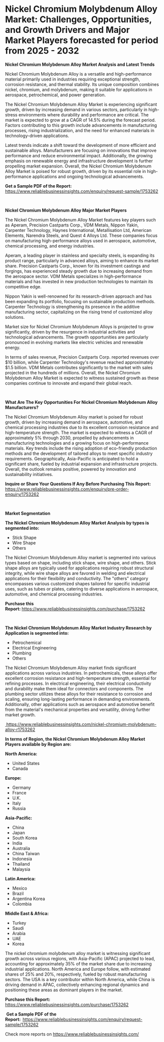 <p><h1>Nickel Chromium Molybdenum Alloy Market: Challenges, Opportunities, and Growth Drivers and Major Market Players forecasted for period from 2025 - 2032</h1></p><p><strong>Nickel Chromium Molybdenum Alloy Market Analysis and Latest Trends</strong></p>
<p><p>Nickel Chromium Molybdenum Alloy is a versatile and high-performance material primarily used in industries requiring exceptional strength, corrosion resistance, and thermal stability. Its unique composition combines nickel, chromium, and molybdenum, making it suitable for applications in aerospace, petrochemical, and power generation.</p><p>The Nickel Chromium Molybdenum Alloy Market is experiencing significant growth, driven by increasing demand in various sectors, particularly in high-stress environments where durability and performance are critical. The market is expected to grow at a CAGR of 14.5% during the forecast period. Factors contributing to this growth include advancements in manufacturing processes, rising industrialization, and the need for enhanced materials in technology-driven applications.</p><p>Latest trends indicate a shift toward the development of more efficient and sustainable alloys. Manufacturers are focusing on innovations that improve performance and reduce environmental impact. Additionally, the growing emphasis on renewable energy and infrastructure development is further propelling market expansion. Overall, the Nickel Chromium Molybdenum Alloy Market is poised for robust growth, driven by its essential role in high-performance applications and ongoing technological advancements.</p></p>
<p><strong>Get a Sample PDF of the Report:&nbsp;</strong> <a href="https://www.reliablebusinessinsights.com/enquiry/request-sample/1753262?utm_campaign=3177&utm_medium=2&utm_source=Github&utm_content=ia&utm_term=01042025&utm_id=nickel-chromium-molybdenum-alloy">https://www.reliablebusinessinsights.com/enquiry/request-sample/1753262</a></p>
<p>&nbsp;</p>
<p><strong>Nickel Chromium Molybdenum Alloy Major Market Players</strong></p>
<p><p>The Nickel Chromium Molybdenum Alloy Market features key players such as Aperam, Precision Castparts Corp., VDM Metals, Nippon Yakin, Carpenter Technology, Haynes International, Metallisation Ltd, American Elements, Narendra Steels, and Quest 4 Alloys Ltd. These companies focus on manufacturing high-performance alloys used in aerospace, automotive, chemical processing, and energy industries.</p><p>Aperam, a leading player in stainless and specialty steels, is expanding its product range, particularly in advanced alloys, aiming to enhance its market share. Precision Castparts Corp., known for its investment castings and forgings, has experienced steady growth due to increasing demand from the aerospace sector. VDM Metals specializes in high-performance materials and has invested in new production technologies to maintain its competitive edge.</p><p>Nippon Yakin is well-renowned for its research-driven approach and has been expanding its portfolio, focusing on sustainable production methods. Carpenter Technology is strengthening its presence in the additive manufacturing sector, capitalizing on the rising trend of customized alloy solutions.</p><p>Market size for Nickel Chromium Molybdenum Alloys is projected to grow significantly, driven by the resurgence in industrial activities and technological advancements. The growth opportunities are particularly pronounced in evolving markets like electric vehicles and renewable energy.</p><p>In terms of sales revenue, Precision Castparts Corp. reported revenues over $10 billion, while Carpenter Technology's revenue reached approximately $1.5 billion. VDM Metals contributes significantly to the market with sales projected in the hundreds of millions. Overall, the Nickel Chromium Molybdenum Alloy Market is expected to witness sustained growth as these companies continue to innovate and expand their global reach.</p></p>
<p>&nbsp;</p>
<p><strong>What Are The Key Opportunities For Nickel Chromium Molybdenum Alloy Manufacturers?</strong></p>
<p><p>The Nickel Chromium Molybdenum Alloy market is poised for robust growth, driven by increasing demand in aerospace, automotive, and chemical processing industries due to its excellent corrosion resistance and high-temperature strength. The market is expected to witness a CAGR of approximately 5% through 2030, propelled by advancements in manufacturing technologies and a growing focus on high-performance materials. Key trends include the rising adoption of eco-friendly production methods and the development of tailored alloys to meet specific industry requirements. Geographically, Asia-Pacific is anticipated to hold a significant share, fueled by industrial expansion and infrastructure projects. Overall, the outlook remains positive, powered by innovation and sustainability initiatives.</p></p>
<p><strong>Inquire or Share Your Questions If Any Before Purchasing This Report:</strong> <a href="https://www.reliablebusinessinsights.com/enquiry/pre-order-enquiry/1753262?utm_campaign=3177&utm_medium=2&utm_source=Github&utm_content=ia&utm_term=01042025&utm_id=nickel-chromium-molybdenum-alloy">https://www.reliablebusinessinsights.com/enquiry/pre-order-enquiry/1753262</a></p>
<p>&nbsp;</p>
<p><strong>Market Segmentation</strong></p>
<p><strong>The Nickel Chromium Molybdenum Alloy Market Analysis by types is segmented into:</strong></p>
<p><ul><li>Stick Shape</li><li>Wire Shape</li><li>Others</li></ul></p>
<p><p>The Nickel Chromium Molybdenum Alloy market is segmented into various types based on shape, including stick shape, wire shape, and others. Stick shape alloys are typically used for applications requiring robust structural integrity, while wire shape alloys are favored in welding and electrical applications for their flexibility and conductivity. The "others" category encompasses various customized shapes tailored for specific industrial uses, such as tubes or plates, catering to diverse applications in aerospace, automotive, and chemical processing industries.</p></p>
<p><strong>Purchase this Report:&nbsp;</strong><a href="https://www.reliablebusinessinsights.com/purchase/1753262?utm_campaign=3177&utm_medium=2&utm_source=Github&utm_content=ia&utm_term=01042025&utm_id=nickel-chromium-molybdenum-alloy">https://www.reliablebusinessinsights.com/purchase/1753262</a></p>
<p>&nbsp;</p>
<p><strong>The Nickel Chromium Molybdenum Alloy Market Industry Research by Application is segmented into:</strong></p>
<p><ul><li>Petrochemical</li><li>Electrical Engineering</li><li>Plumbing</li><li>Others</li></ul></p>
<p><p>The Nickel Chromium Molybdenum Alloy market finds significant applications across various industries. In petrochemicals, these alloys offer excellent corrosion resistance and high-temperature strength, essential for refining processes. In electrical engineering, their electrical conductivity and durability make them ideal for connectors and components. The plumbing sector utilizes these alloys for their resistance to corrosion and scaling, ensuring long-lasting performance in demanding environments. Additionally, other applications such as aerospace and automotive benefit from the material's mechanical properties and versatility, driving further market growth.</p></p>
<p><a href="https://www.reliablebusinessinsights.com/nickel-chromium-molybdenum-alloy-r1753262?utm_campaign=3177&utm_medium=2&utm_source=Github&utm_content=ia&utm_term=01042025&utm_id=nickel-chromium-molybdenum-alloy">&nbsp;https://www.reliablebusinessinsights.com/nickel-chromium-molybdenum-alloy-r1753262</a></p>
<p><strong>In terms of Region, the Nickel Chromium Molybdenum Alloy Market Players available by Region are:</strong></p>
<p>
    <p> <strong> North America: </strong>
        <ul>
            <li>United States</li>
            <li>Canada</li>
        </ul>
        </p> 
    <p> <strong> Europe: </strong>
        <ul>
            <li>Germany</li>
            <li>France</li>
            <li>U.K.</li>
            <li>Italy</li>
            <li>Russia</li>
        </ul>
        </p> 
    <p> <strong> Asia-Pacific: </strong>
        <ul>
            <li>China</li>
            <li>Japan</li>
            <li>South Korea</li>
            <li>India</li>
            <li>Australia</li>
            <li>China Taiwan</li>
            <li>Indonesia</li>
            <li>Thailand</li>
            <li>Malaysia</li>
        </ul>
        </p> 
    <p> <strong> Latin America: </strong>
        <ul>
            <li>Mexico</li>
            <li>Brazil</li>
            <li>Argentina Korea</li>
            <li>Colombia</li>
        </ul>
        </p> 
    <p> <strong> Middle East & Africa: </strong>
        <ul>
            <li>Turkey</li>
            <li>Saudi</li>
            <li>Arabia</li>
            <li>UAE</li>
            <li>Korea</li>
        </ul>
    </p>
    </p>
<p><p>The nickel chromium molybdenum alloy market is witnessing significant growth across various regions, with Asia-Pacific (APAC) projected to lead, accounting for approximately 35% of the market share due to increasing industrial applications. North America and Europe follow, with estimated shares of 25% and 20%, respectively, fueled by robust manufacturing sectors. The USA is a key contributor within North America, while China is driving demand in APAC, collectively enhancing regional dynamics and positioning these areas as dominant players in the market.</p></p>
<p><strong>Purchase this Report: </strong><a href="https://www.reliablebusinessinsights.com/purchase/1753262?utm_campaign=3177&utm_medium=2&utm_source=Github&utm_content=ia&utm_term=01042025&utm_id=nickel-chromium-molybdenum-alloy">https://www.reliablebusinessinsights.com/purchase/1753262</a></p>
<p>&nbsp;<strong>Get a Sample PDF of the Report:&nbsp;&nbsp;</strong><a href="https://www.reliablebusinessinsights.com/enquiry/request-sample/1753262?utm_campaign=3177&utm_medium=2&utm_source=Github&utm_content=ia&utm_term=01042025&utm_id=nickel-chromium-molybdenum-alloy">https://www.reliablebusinessinsights.com/enquiry/request-sample/1753262</a></p>
<p><strong></strong></p>
<p>Check more reports on <a href="https://www.reliablebusinessinsights.com/?utm_campaign=3177&utm_medium=2&utm_source=Github&utm_content=ia&utm_term=01042025&utm_id=nickel-chromium-molybdenum-alloy">https://www.reliablebusinessinsights.com/</a></p>